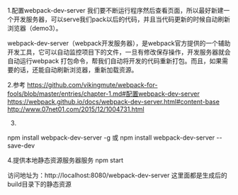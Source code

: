 1.配置webpack-dev-server
我们要不断运行程序然后查看页面，所以最好新建一个开发服务器，可以serve我们pack以后的代码，并且当代码更新的时候自动刷新浏览器（demo3）。

webpack-dev-server（webpack开发服务器），是webpack官方提供的一个辅助开发工具，它可以自动监控项目下的文件，一旦有修改保存操作，开发服务器就会自动运行webpack 打包命令，帮我们自动将开发的代码重新打包。而且，如果需要的话，还能自动刷新浏览器，重新加载资源。

2.参考
https://github.com/vikingmute/webpack-for-fools/blob/master/entries/chapter-1.md#配置webpack-dev-server
https://webpack.github.io/docs/webpack-dev-server.html#content-base
http://www.07net01.com/2015/12/1004731.html

3.
npm install webpack-dev-server -g
或
npm install webpack-dev-server --save-dev

4.提供本地静态资源服务器服务
npm start

访问地址为：http://localhost:8080/webpack-dev-server
这里面都是生成后的build目录下的静态资源



